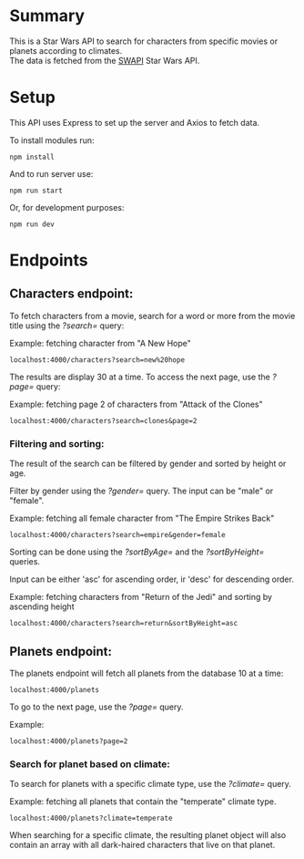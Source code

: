 # Summary

This is a Star Wars API to search for characters from specific movies or planets according to climates. <br>
The data is fetched from the [SWAPI](https://swapi.py4e.com/) Star Wars API.

# Setup

This API uses Express to set up the server and Axios to fetch data.

To install modules run:

    npm install

And to run server use:

    npm run start

Or, for development purposes:

    npm run dev

# Endpoints

## Characters endpoint:

To fetch characters from a movie, search for a word or more from the movie title using the <i>?search=</i> query:

Example: fetching character from "A New Hope"

    localhost:4000/characters?search=new%20hope

The results are display 30 at a time. To access the next page, use the <i>?page=</i> query:

Example: fetching page 2 of characters from "Attack of the Clones"

    localhost:4000/characters?search=clones&page=2

### Filtering and sorting:

The result of the search can be filtered by gender and sorted by height or age.

Filter by gender using the <i>?gender=</i> query. The input can be "male" or "female".

Example: fetching all female character from "The Empire Strikes Back"

    localhost:4000/characters?search=empire&gender=female

Sorting can be done using the <i>?sortByAge=</i> and the <i>?sortByHeight=</i> queries.

Input can be either 'asc' for ascending order, ir 'desc' for descending order.

Example: fetching characters from "Return of the Jedi" and sorting by ascending height

    localhost:4000/characters?search=return&sortByHeight=asc

## Planets endpoint:

The planets endpoint will fetch all planets from the database 10 at a time:

    localhost:4000/planets

To go to the next page, use the <i>?page=</i> query.

Example:

    localhost:4000/planets?page=2

### Search for planet based on climate:

To search for planets with a specific climate type, use the <i>?climate=</i> query.

Example: fetching all planets that contain the "temperate" climate type.

    localhost:4000/planets?climate=temperate

When searching for a specific climate, the resulting planet object will also contain an array with all dark-haired characters that live on that planet.
